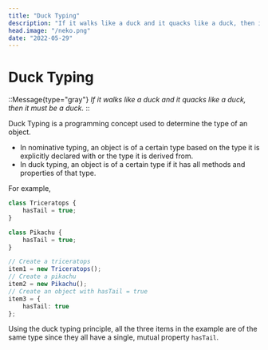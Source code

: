 ```yaml
---
title: "Duck Typing"
description: "If it walks like a duck and it quacks like a duck, then it must be a duck."
head.image: "/neko.png"
date: "2022-05-29"
---
```


# Duck Typing

::Message{type="gray"}
*If it walks like a duck and it quacks like a duck, then it must be a duck.*
::

Duck Typing is a programming concept used to determine the type of an object.

- In nominative typing, an object is of a certain type based on the type it is explicitly declared with or the type it is derived from.
- In duck typing, an object is of a certain type if it has all methods and properties of that type.

For example,

```ts
class Triceratops {
    hasTail = true;
}

class Pikachu {
    hasTail = true;
}

// Create a triceratops
item1 = new Triceratops();
// Create a pikachu
item2 = new Pikachu();
// Create an object with hasTail = true
item3 = { 
    hasTail: true 
};
```

Using the duck typing principle, all the three items in the example
are of the same type since they all have a single, mutual property `hasTail`.